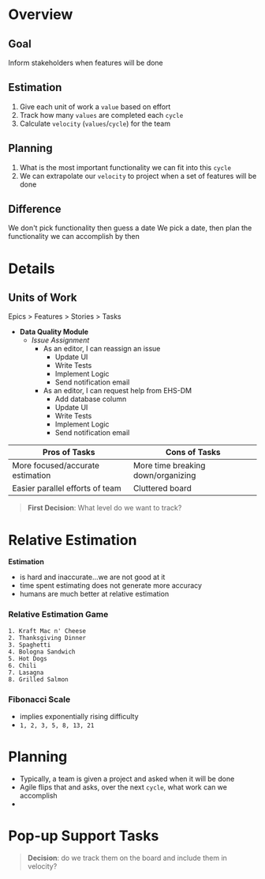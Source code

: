 # Overview

## Goal
Inform stakeholders when features will be done

## Estimation
1. Give each unit of work a `value` based on effort
2. Track how many `values` are completed each `cycle`
3. Calculate `velocity` (`values`/`cycle`) for the team

## Planning
1. What is the most important functionality we can fit into this `cycle`
2. We can extrapolate our `velocity` to project when a set of features will be done

## Difference
We don't pick functionality then guess a date
We pick a date, then plan the functionality we can accomplish by then


# Details

## Units of Work
Epics > Features > Stories > Tasks

- **Data Quality Module**
	* *Issue Assignment*
		+ As an editor, I can reassign an issue
			+ Update UI
			+ Write Tests
			+ Implement Logic
			+ Send notification email
		+ As an editor, I can request help from EHS-DM
			+ Add database column
			+ Update UI
			+ Write Tests
			+ Implement Logic
			+ Send notification email



|Pros of Tasks|Cons of Tasks|
|----|----|
|More focused/accurate estimation|More time breaking down/organizing|
|Easier parallel efforts of team|Cluttered board|

> **First Decision**: What level do we want to track?

# Relative Estimation

**Estimation**
- is hard and inaccurate...we are not good at it
- time spent estimating does not generate more accuracy
- humans are much better at relative estimation


### Relative Estimation Game
```
1. Kraft Mac n' Cheese
2. Thanksgiving Dinner
3. Spaghetti
4. Bologna Sandwich
5. Hot Dogs
6. Chili
7. Lasagna
8. Grilled Salmon
```

### Fibonacci Scale
- implies exponentially rising difficulty
- `1, 2, 3, 5, 8, 13, 21`

# Planning
- Typically, a team is given a project and asked when it will be done
- Agile flips that and asks, over the next `cycle`, what work can we accomplish
- 

# Pop-up Support Tasks
> **Decision**: do we track them on the board and include them in velocity?


<!--stackedit_data:
eyJoaXN0b3J5IjpbLTcxNjM3NTE2MCwtNzE4NDc3MzMsNDY2OT
E2ODkxXX0=
-->